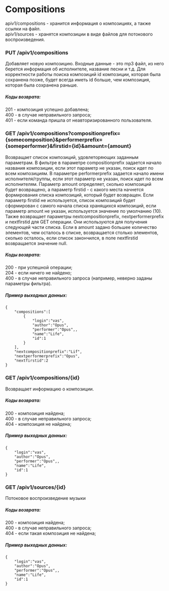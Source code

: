 # Compositions

apiv1/compositions - хранится информация о композициях, а также ссылки на файл.<br />
apiv1/sources - хранятся композиции в виде файлов для потокового воспроизведения.

### PUT /apiv1/compositions

Добавляет новую композицию. Входные данные - это mp3 файл, из него берется информация об исполнителе, название песни и т.д. 
Для корректности работы поиска композиций id композиции, которая была сохранена позже,
будет всегда иметь id больше, чем композиция, которая была сохранена раньше.

##### Коды возврата:
201 - композиция успешно добавлена;<br />
400 - в случае неправильного запроса;<br />
401 - если команда пришла от неавторизированного пользователя.<br />

### GET /apiv1/compositions?compositionprefix={somecomposition}&performerprefix={someperformer}&firstid={id}&amount={amount}

Возвращает список композиций, удовлеторяющих заданным параметрам. В фильтре в параметре compositionprefix задается начало названия композиции, если этот параметр не указан, поиск идет по всем композициям. В параметре performerprefix задается начало имени исполнителя/группы, если этот параметр не указан, поиск идет по всем исполнителям. Параметр amount определяет,
сколько композиций будет возвращено, а параметр firstid - с какого места начнется формирования списка композиций, 
который будет возвращен. Если параметр firstid не используется, список композиций будет сформирован с самого начала списка хранящихся композиций,
если параметр amount не указан, используется значение по умолчанию (10). Также возвращает
параметры nextcompositionprefix, nextperformerprefix и nextfirstid для GET операции. Они используются для получения следующей части списка.
Если в amount задано большее количество элементов, чем осталось в списке, возвращается столько элементов,
сколько осталось, если список закончился, в поле nextfirstid возвращается значение null.

##### Коды возврата:
200 - при успешной операции;<br />
204 - если ничего не найдено;<br />
400 - в случае неправильного запроса (например, неверно заданы параметры фильтра).<br />

##### Пример выходных данных:
    {
        "compositions":[
            {
                "login":"vas",
                "author":"Opus",
                "performer":"Opus",,
                "name":"Life",
                "id":1
            }
        ],
        "nextcompositionprefix":"Lif",
        "nextperformerprefix":"Opus",
        "nextfirstid":2
    }

### GET /apiv1/compositions/{id}

Возвращает информацию о композиции.

##### Коды возврата:
200 - композиция найдена;<br />
400 - в случае неправильного запроса;<br />
404 - композиция не найдена;

##### Пример выходных данных:
    {
        "login":"vas",
        "author":"Opus",
        "performer":"Opus",,
        "name":"Life",
        "id":1
    }

### GET /apiv1/sources/{id}

Потоковое воспроизведение музыки

##### Коды возврата:
200 - композиция найдена;<br />
400 - в случае неправильного запроса;<br />
404 - если такая композиция не найдена;

##### Пример выходных данных:
    {
        "login":"vas",
        "author":"Opus",
        "performer":"Opus",,
        "name":"Life",
        "id":1
    }
